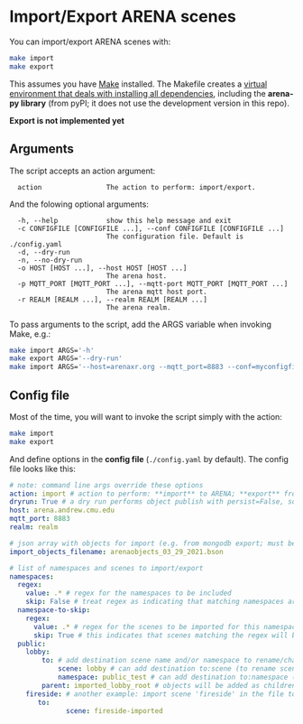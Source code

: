 # Import/Export ARENA scenes

You can import/export ARENA scenes with:

```bash
make import
make export
```

This assumes you have [Make](https://www.gnu.org/software/make/) installed. The Makefile creates a [virtual environment that deals with installing all dependencies](https://github.com/sio/Makefile.venv), including the **arena-py library** (from pyPI; it does not use the development version in this repo).

**Export is not implemented yet**

## Arguments

The script accepts an action argument:

```
  action                The action to perform: import/export.
```

And the folowing optional arguments:
```
  -h, --help            show this help message and exit
  -c CONFIGFILE [CONFIGFILE ...], --conf CONFIGFILE [CONFIGFILE ...]
                        The configuration file. Default is ./config.yaml
  -d, --dry-run
  -n, --no-dry-run
  -o HOST [HOST ...], --host HOST [HOST ...]
                        The arena host.
  -p MQTT_PORT [MQTT_PORT ...], --mqtt-port MQTT_PORT [MQTT_PORT ...]
                        The arena mqtt host port.
  -r REALM [REALM ...], --realm REALM [REALM ...]
                        The arena realm.
```

To pass arguments to the script, add the ARGS variable when invoking Make, e.g.:

```bash
make import ARGS='-h'
make export ARGS='--dry-run'
make import ARGS='--host=arenaxr.org --mqtt_port=8883 --conf=myconfigfile.yaml'
```

## Config file

Most of the time, you will want to invoke the script simply with the action:

```bash
make import
make export
```

And define options in the **config file** (`./config.yaml` by default). The config file looks like this:

```yaml
# note: command line args override these options
action: import # action to perform: **import** to ARENA; **export** from arena
dryrun: True # a dry run performs object publish with persist=False, so changes are not persisted (import only)
host: arena.andrew.cmu.edu
mqtt_port: 8883
realm: realm

# json array with objects for import (e.g. from mongodb export; must be .json or .bson file)
import_objects_filename: arenaobjects_03_29_2021.bson

# list of namespaces and scenes to import/export
namespaces:
  regex:
    value: .* # regex for the namespaces to be included
    skip: False # treat regex as indicating that matching namespaces are skipped (default=False)
  namespace-to-skip:
    regex:
      value: .* # regex for the scenes to be imported for this namespace
      skip: True # this indicates that scenes matching the regex will be **skipped**
  public:
    lobby:
    	to: # add destination scene name and/or namespace to rename/change namespace
    		scene: lobby # can add destination to:scene (to rename scene) ()
    		namespace: public_test # can add destination to:namespace (to change namespace)
      	parent: imported_lobby_root # objects will be added as children of this object (assumes parent exists )
    fireside: # another example: import scene 'fireside' in the file to 'fireside-imported'
       to:
    		  scene: fireside-imported
```
